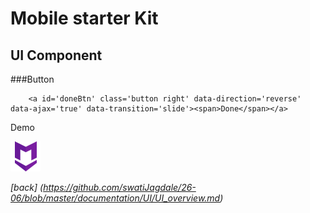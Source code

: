 Mobile starter Kit
================================

UI Component
--------------------------------

###Button		
		
		<a id='doneBtn' class='button right' data-direction='reverse' data-ajax='true' data-transition='slide'><span>Done</span></a>

Demo


![alt text][Demo]

[Demo]: https://github.com/adam-p/markdown-here/raw/master/src/common/images/icon48.png "Logo Title Text 2"

	
*[back] (https://github.com/swatiJagdale/26-06/blob/master/documentation/UI/UI_overview.md)*  
